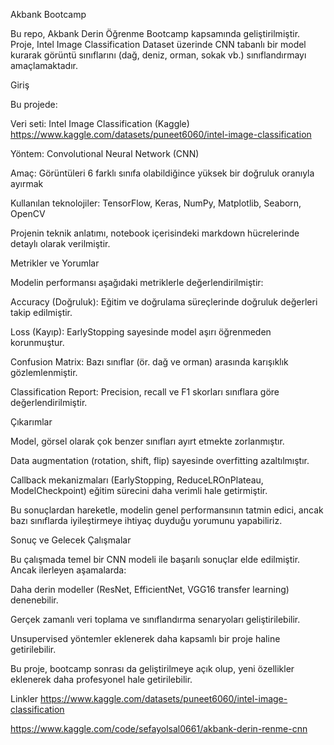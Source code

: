  Akbank Bootcamp 

Bu repo, Akbank Derin Öğrenme Bootcamp kapsamında geliştirilmiştir.
Proje, Intel Image Classification Dataset üzerinde CNN tabanlı bir model kurarak görüntü sınıflarını (dağ, deniz, orman, sokak vb.) sınıflandırmayı amaçlamaktadır.

 Giriş

Bu projede:

Veri seti: Intel Image Classification (Kaggle) https://www.kaggle.com/datasets/puneet6060/intel-image-classification

Yöntem: Convolutional Neural Network (CNN)

Amaç: Görüntüleri 6 farklı sınıfa olabildiğince yüksek bir doğruluk oranıyla ayırmak

Kullanılan teknolojiler: TensorFlow, Keras, NumPy, Matplotlib, Seaborn, OpenCV

Projenin teknik anlatımı, notebook içerisindeki markdown hücrelerinde detaylı olarak verilmiştir.




 Metrikler ve Yorumlar

Modelin performansı aşağıdaki metriklerle değerlendirilmiştir:

Accuracy (Doğruluk): Eğitim ve doğrulama süreçlerinde doğruluk değerleri takip edilmiştir.

Loss (Kayıp): EarlyStopping sayesinde model aşırı öğrenmeden korunmuştur.

Confusion Matrix: Bazı sınıflar (ör. dağ ve orman) arasında karışıklık gözlemlenmiştir.

Classification Report: Precision, recall ve F1 skorları sınıflara göre değerlendirilmiştir.




Çıkarımlar

Model, görsel olarak çok benzer sınıfları ayırt etmekte zorlanmıştır.

Data augmentation (rotation, shift, flip) sayesinde overfitting azaltılmıştır.

Callback mekanizmaları (EarlyStopping, ReduceLROnPlateau, ModelCheckpoint) eğitim sürecini daha verimli hale getirmiştir.

Bu sonuçlardan hareketle, modelin genel performansının tatmin edici, ancak bazı sınıflarda iyileştirmeye ihtiyaç duyduğu yorumunu yapabiliriz.



 Sonuç ve Gelecek Çalışmalar

Bu çalışmada temel bir CNN modeli ile başarılı sonuçlar elde edilmiştir.
Ancak ilerleyen aşamalarda:

Daha derin modeller (ResNet, EfficientNet, VGG16 transfer learning) denenebilir.

Gerçek zamanlı veri toplama ve sınıflandırma senaryoları geliştirilebilir.

Unsupervised yöntemler eklenerek daha kapsamlı bir proje haline getirilebilir.

Bu proje, bootcamp sonrası da geliştirilmeye açık olup, yeni özellikler eklenerek daha profesyonel hale getirilebilir.

Linkler
https://www.kaggle.com/datasets/puneet6060/intel-image-classification

  https://www.kaggle.com/code/sefayolsal0661/akbank-derin-renme-cnn
